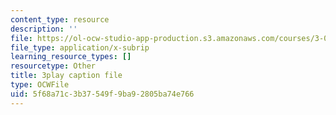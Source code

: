 ```yaml
---
content_type: resource
description: ''
file: https://ol-ocw-studio-app-production.s3.amazonaws.com/courses/3-091sc-introduction-to-solid-state-chemistry-fall-2010/5f68a71c3b37549f9ba92805ba74e766_kZJgJCxcHZE.vtt
file_type: application/x-subrip
learning_resource_types: []
resourcetype: Other
title: 3play caption file
type: OCWFile
uid: 5f68a71c-3b37-549f-9ba9-2805ba74e766
---
```

